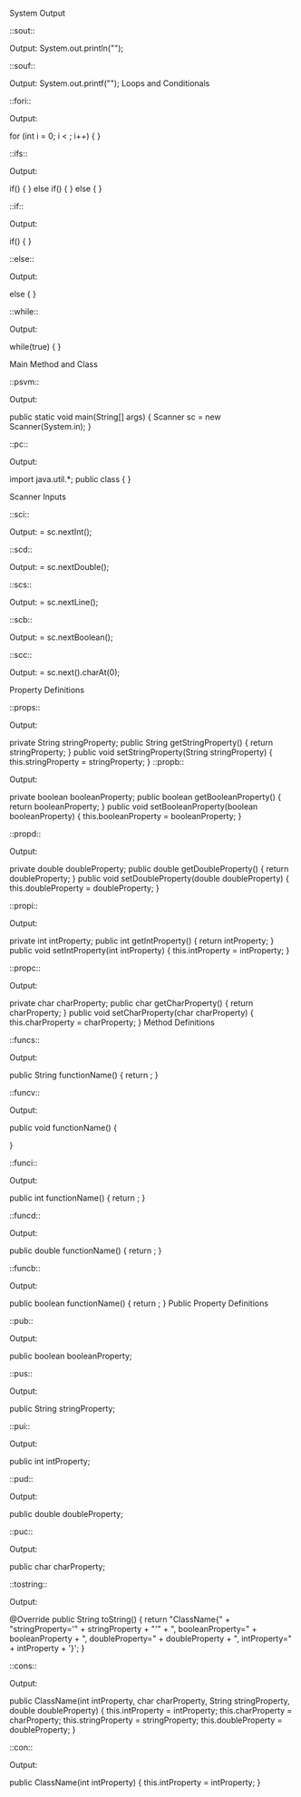 System Output

::sout::

Output: System.out.println("");

::souf::

Output: System.out.printf("");
Loops and Conditionals

::fori::

Output:

for (int i = 0; i < ; i++) {
}

::ifs::

Output:

if() {
} else if() {
} else {
}

::if::

Output:


if() {
}

::else::

Output:

else {
}

::while::

Output:

while(true) {
}

Main Method and Class

::psvm::

Output:

public static void main(String[] args) {
    Scanner sc = new Scanner(System.in);
}

::pc::

Output:

import java.util.*;
public class {
}

Scanner Inputs

::sci::

Output: = sc.nextInt();

::scd::

Output: = sc.nextDouble();

::scs::

Output: = sc.nextLine();

::scb::

Output: = sc.nextBoolean();

::scc::

Output: = sc.next().charAt(0);

Property Definitions

::props::

Output:

private String stringProperty;
public String getStringProperty() {
    return stringProperty;
}
public void setStringProperty(String stringProperty) {
    this.stringProperty = stringProperty;
}
::propb::

Output:

private boolean booleanProperty;
public boolean getBooleanProperty() {
    return booleanProperty;
}
public void setBooleanProperty(boolean booleanProperty) {
    this.booleanProperty = booleanProperty;
}

::propd::

Output:

private double doubleProperty;
public double getDoubleProperty() {
    return doubleProperty;
}
public void setDoubleProperty(double doubleProperty) {
    this.doubleProperty = doubleProperty;
}

::propi::

Output:

private int intProperty;
public int getIntProperty() {
    return intProperty;
}
public void setIntProperty(int intProperty) {
    this.intProperty = intProperty;
}

::propc::

Output:

private char charProperty;
public char getCharProperty() {
    return charProperty;
}
public void setCharProperty(char charProperty) {
    this.charProperty = charProperty;
}
Method Definitions

::funcs::

Output:

public String functionName() {
    return ;
}

::funcv::

Output:

public void functionName() {
    
}

::funci::

Output:

public int functionName() {
    return ;
}

::funcd::

Output:

public double functionName() {
    return ;
}

::funcb::

Output:

public boolean functionName() {
    return ;
}
Public Property Definitions

::pub::

Output:

public boolean booleanProperty;

::pus::

Output:

public String stringProperty;

::pui::

Output:

public int intProperty;

::pud::

Output:

public double doubleProperty;

::puc::

Output:

public char charProperty;

::tostring::

Output:

@Override
public String toString() {
    return "ClassName{" 
        + "stringProperty='" + stringProperty + "'" 
        + ", booleanProperty=" + booleanProperty 
        + ", doubleProperty=" + doubleProperty 
        + ", intProperty=" + intProperty 
        + '}';
}

::cons::

Output:

public ClassName(int intProperty, char charProperty, String stringProperty, double doubleProperty) {
    this.intProperty = intProperty;
    this.charProperty = charProperty;
    this.stringProperty = stringProperty;
    this.doubleProperty = doubleProperty;
}

::con::

Output:

public ClassName(int intProperty) {
    this.intProperty = intProperty;
}
